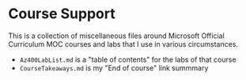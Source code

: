 # Course Support

This is a collection of miscellaneous files around Microsoft Official Curriculum MOC courses and labs that I use in
various circumstances.

* `Az400LabList.md`	is a "table of contents" for the labs of that course
* `CourseTakeaways.md` is my "End of course" link summmary

